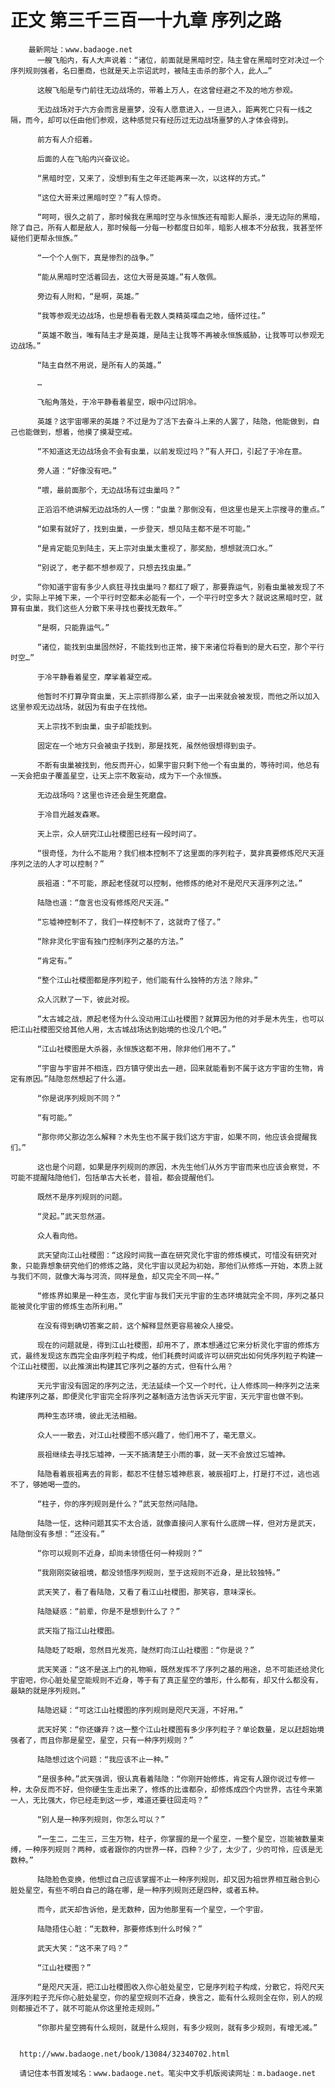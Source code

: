 # 正文 第三千三百一十九章 序列之路
        最新网址：www.badaoge.net
          一艘飞船内，有人大声说着：“诸位，前面就是黑暗时空，陆主曾在黑暗时空对决过一个序列规则强者，名曰墨商，也就是天上宗诏武时，被陆主击杀的那个人，此人…”
      
          这艘飞船是专门前往无边战场的，带着上万人，在这曾经避之不及的地方参观。
      
          无边战场对于六方会而言是噩梦，没有人愿意进入，一旦进入，距离死亡只有一线之隔，而今，却可以任由他们参观，这种感觉只有经历过无边战场噩梦的人才体会得到。
      
          前方有人介绍着。
      
          后面的人在飞船内兴奋议论。
      
          “黑暗时空，又来了，没想到有生之年还能再来一次，以这样的方式。”
      
          “这位大哥来过黑暗时空？”有人惊奇。
      
          “呵呵，很久之前了，那时候我在黑暗时空与永恒族还有暗影人厮杀，漫无边际的黑暗，除了自己，所有人都是敌人，那时候每一分每一秒都度日如年，暗影人根本不分敌我，我甚至怀疑他们更帮永恒族。”
      
          “一个个人倒下，真是惨烈的战争。”
      
          “能从黑暗时空活着回去，这位大哥是英雄。”有人敬佩。
      
          旁边有人附和，“是啊，英雄。”
      
          “我等参观无边战场，也是想看看无数人类精英喋血之地，缅怀过往。”
      
          “英雄不敢当，唯有陆主才是英雄，是陆主让我等不再被永恒族威胁，让我等可以参观无边战场。”
      
          “陆主自然不用说，是所有人的英雄。”
      
          …
      
          飞船角落处，于冷平静看着星空，眼中闪过阴冷。
      
          英雄？这宇宙哪来的英雄？不过是为了活下去奋斗上来的人罢了，陆隐，他能做到，自己也能做到，想着，他摸了摸凝空戒。
      
          “不知道这无边战场会不会有虫巢，以前发现过吗？”有人开口，引起了于冷在意。
      
          旁人道：“好像没有吧。”
      
          “喂，最前面那个，无边战场有过虫巢吗？”
      
          正滔滔不绝讲解无边战场的人一愣：“虫巢？那倒没有，但这里也是天上宗搜寻的重点。”
      
          “如果有就好了，找到虫巢，一步登天，想见陆主都不是不可能。”
      
          “是肯定能见到陆主，天上宗对虫巢太重视了，那奖励，想想就流口水。”
      
          “别说了，老子都不想参观了，只想去找虫巢。”
      
          “你知道宇宙有多少人疯狂寻找虫巢吗？都红了眼了，那要靠运气，别看虫巢被发现了不少，实际上平摊下来，一个平行时空都未必能有一个，一个平行时空多大？就说这黑暗时空，就算有虫巢，我们这些人分散下来寻找也要找无数年。”
      
          “是啊，只能靠运气。”
      
          “诸位，能找到虫巢固然好，不能找到也正常，接下来诸位将看到的是大石空，那个平行时空…”
      
          于冷平静看着星空，摩挲着凝空戒。
      
          他暂时不打算孕育虫巢，天上宗抓得那么紧，虫子一出来就会被发现，而他之所以加入这里参观无边战场，就因为有虫子在找他。
      
          天上宗找不到虫巢，虫子却能找到。
      
          固定在一个地方只会被虫子找到，那是找死，虽然他很想得到虫子。
      
          不断有虫巢被找到，他反而开心，如果宇宙只剩下他一个有虫巢的，等待时间，他总有一天会把虫子覆盖星空，让天上宗不敢妄动，成为下一个永恒族。
      
          无边战场吗？这里也许还会是生死磨盘。
      
          于冷目光越发森寒。
      
          天上宗，众人研究江山社稷图已经有一段时间了。
      
          “很奇怪，为什么不能用？我们根本控制不了这里面的序列粒子，莫非真要修炼咫尺天涯序列之法的人才可以控制？”
      
          辰祖道：“不可能，原起老怪就可以控制，他修炼的绝对不是咫尺天涯序列之法。”
      
          陆隐也道：“詹言也没有修炼咫尺天涯。”
      
          “忘墟神控制不了，我们一样控制不了，这就奇了怪了。”
      
          “除非灵化宇宙有独门控制序列之基的方法。”
      
          “肯定有。”
      
          “整个江山社稷图都是序列粒子，他们能有什么独特的方法？除非。”
      
          众人沉默了一下，彼此对视。
      
          “太古城之战，原起老怪为什么没动用江山社稷图？就算因为他的对手是木先生，也可以把江山社稷图交给其他人用，太古城战场达到始境的也没几个吧。”
      
          “江山社稷图是大杀器，永恒族这都不用，除非他们用不了。”
      
          “宇宙与宇宙并不相连，四方镇守使出去一趟，回来就能看到不属于这方宇宙的生物，肯定有原因。”陆隐忽然想起了什么道。
      
          “你是说序列规则不同？”
      
          “有可能。”
      
          “那你师父那边怎么解释？木先生也不属于我们这方宇宙，如果不同，他应该会提醒我们。”
      
          这也是个问题，如果是序列规则的原因，木先生他们从外方宇宙而来也应该会察觉，不可能不提醒陆隐他们，包括单古大长老，昔祖，都会提醒他们。
      
          既然不是序列规则的问题。
      
          “灵起。”武天忽然道。
      
          众人看向他。
      
          武天望向江山社稷图：“这段时间我一直在研究灵化宇宙的修炼模式，可惜没有研究对象，只能靠想象研究他们的修炼之路，灵化宇宙以灵起为初始，那他们从修炼一开始，本质上就与我们不同，就像大海与河流，同样是鱼，却又完全不同一样。”
      
          “修炼界如果是一种生态，灵化宇宙与我们天元宇宙的生态环境就完全不同，序列之基只能被灵化宇宙的修炼生态所利用。”
      
          在没有得到确切答案之前，这个解释显然更容易被众人接受。
      
          现在的问题就是，得到江山社稷图，却用不了，原本想通过它来分析灵化宇宙的修炼方式，最终发现这东西完全由序列粒子构成，他们耗费时间或许可以研究出如何凭序列粒子构建一个江山社稷图，以此推演出构建其它序列之基的方式，但有什么用？
      
          天元宇宙没有固定的序列之法，无法延续一个又一个时代，让人修炼同一种序列之法来构建序列之基，即便灵化宇宙完全将序列之基制造方法告诉天元宇宙，天元宇宙也做不到。
      
          两种生态环境，彼此无法相融。
      
          众人一一散去，对江山社稷图不感兴趣了，他们用不了，毫无意义。
      
          辰祖继续去寻找忘墟神，一天不搞清楚王小雨的事，就一天不会放过忘墟神。
      
          陆隐看着辰祖离去的背影，都忍不住替忘墟神悲哀，被辰祖盯上，打是打不过，逃也逃不了，够她喝一壶的。
      
          “柱子，你的序列规则是什么？”武天忽然问陆隐。
      
          陆隐一怔，这种问题其实不太合适，就像直接问人家有什么底牌一样，但对方是武天，陆隐倒没有多想：“还没有。”
      
          “你可以规则不近身，却尚未领悟任何一种规则？”
      
          “我刚刚突破祖境，都没领悟序列规则，至于这规则不近身，是比较独特。”
      
          武天笑了，看了看陆隐，又看了看江山社稷图，那笑容，意味深长。
      
          陆隐疑惑：“前辈，你是不是想到什么了？”
      
          武天指了指江山社稷图。
      
          陆隐眨了眨眼，忽然目光发亮，陡然盯向江山社稷图：“你是说？”
      
          武天笑道：“这不是送上门的礼物嘛，既然发挥不了序列之基的用途，总不可能还给灵化宇宙吧，你心脏处星空能规则不近身，等于有了真正星空的雏形，什么都有，却又什么都没有，最缺的就是序列规则。”
      
          陆隐迟疑：“可这江山社稷图的序列规则是咫尺天涯，不好用。”
      
          武天好笑：“你还嫌弃？这一整个江山社稷图有多少序列粒子？单论数量，足以赶超始境强者了，而且你那是星空，星空，只有一种序列规则？”
      
          陆隐想过这个问题：“我应该不止一种。”
      
          “是很多种。”武天强调，很认真看着陆隐：“你刚开始修炼，肯定有人跟你说过专修一种，太杂反而不好，但你硬生生走出来了，修炼的比谁都杂，却修炼成四个内世界，古往今来第一人，无比强大，你已经走到这一步，难道还要往回走吗？”
      
          “别人是一种序列规则，你怎么可以？”
      
          “一生二，二生三，三生万物，柱子，你掌握的是一个星空，一整个星空，岂能被数量束缚，一种序列规则？两种，或者跟你的内世界一样，四种？少了，太少了，少的可怜，应该是无数种。”
      
          陆隐脸色变换，他想过自己应该掌握不止一种序列规则，却又因为祖世界相互融合到心脏处星空，有些不明白自己的路在哪，是一种序列规则还是四种，或者五种。
      
          而今，武天却告诉他，是无数种，因为他那里有一个星空，一个宇宙。
      
          陆隐捂住心脏：“无数种，那要修炼到什么时候？”
      
          武天大笑：“这不来了吗？”
      
          “江山社稷图？”
      
          “是咫尺天涯，把江山社稷图收入你心脏处星空，它是序列粒子构成，分散它，将咫尺天涯序列粒子充斥你心脏处星空，你的星空规则不近身，换言之，能有什么规则全在你，别人的规则都接近不了，就不可能从你这里抢走规则。”
      
          “你那片星空拥有什么规则，就是什么规则，有多少规则，就有多少规则，有增无减。”
      
      
      http://www.badaoge.net/book/13084/32340702.html
      
      请记住本书首发域名：www.badaoge.net。笔尖中文手机版阅读网址：m.badaoge.net